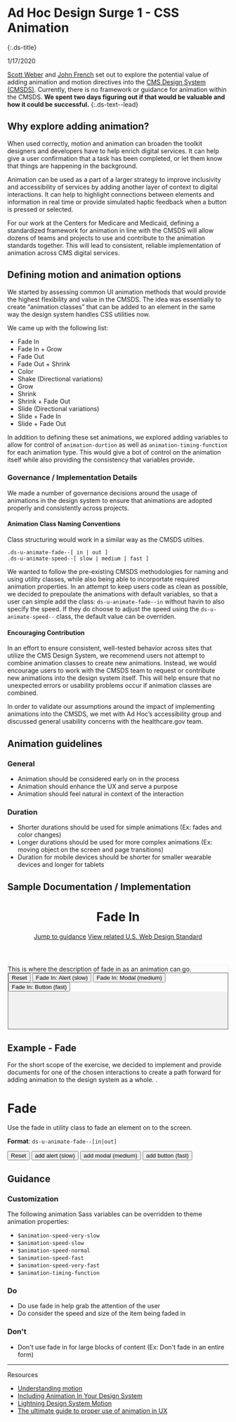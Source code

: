 # Ad Hoc Design Surge 1 - CSS Animation
{:.ds-title}

1/17/2020

[Scott Weber](https://adhocteam.us/our-team/scott-weber/) and [John French](https://adhocteam.us/our-team/john-french/) set out to explore the potential value of adding animation and motion directives into the [CMS Design System (CMSDS)](https://design.cms.gov/). Currently, there is no framework or guidance for animation within the CMSDS. **We spent two days figuring out if that would be valuable and how it could be successful.**
{:.ds-text--lead}

## Why explore adding animation?

When used correctly, motion and animation can broaden the toolkit designers and developers have to help enrich digital services. It can help give a user confirmation that a task has been completed, or let them know that things are happening in the background.

Animation can be used as a part of a larger strategy to improve inclusivity and accessibility of services by adding another layer of context to digital interactions. It can help to highlight connections between elements and information in real time or provide simulated haptic feedback when a button is pressed or selected.

For our work at the Centers for Medicare and Medicaid, defining a standardized framework for animation in line with the CMSDS will allow dozens of teams and projects to use and contribute to the animation standards together. This will lead to consistent, reliable implementation of animation across CMS digital services.

## Defining motion and animation options

We started by assessing common UI animation methods that would provide the highest flexibility and value in the CMSDS. The idea was essentially to create “animation classes” that can be added to an element in the same way the design system handles CSS utilities now.

We came up with the following list: 

* Fade In
* Fade In + Grow
* Fade Out
* Fade Out + Shrink
* Color
* Shake (Directional variations)
* Grow
* Shrink
* Shrink + Fade Out
* Slide (Directional variations)
* Slide + Fade In
* Slide + Fade Out

In addition to defining these set animations, we explored adding variables to allow for control of `animation-durtion` as well as `animation-timing-function` for each animation type. This would give a bot of control on the animation itself while also providing the consistency that variables provide. 

### Governance / Implementation Details

We made a number of governance decisions around the usage of animations in the design system to ensure that animations are adopted properly and consistently across projects. 

#### Animation Class Naming Conventions

Class structuring would work in a similar way as the CMSDS utilties. 

```
.ds-u-animate-fade--[ in | out ]
.ds-u-animate-speed--[ slow | medium | fast ] 
```

We wanted to follow the pre-existing CMSDS methodologies for naming and using utility classes, while also being able to incorportate required animation properties. In an attempt to keep users code as clean as possible, we decided to prepoulate the animations with default variables, so that a user can simple add the class: `ds-u-animate-fade--in` without havin to also specify the speed. If they do choose to adjust the speed using the `ds-u-animate-speed--` class, the default value can be overriden. 

#### Encouraging Contribution

In an effort to ensure consistent, well-tested behavior across sites that utilize the CMS Design System, we recommend users not attempt to combine animation classes to create new animations. Instead, we would encourage users to work with the CMSDS team to request or contribute new animations into the design system itself. This will help ensure that no unexpected errors or usability problems occur if animation classes are combined. 

In order to validate our assumptions around the impact of implementing animations into the CMSDS, we met with Ad Hoc’s accessibility group and discussed general usability concerns with the healthcare.gov team.


##  Animation guidelines

### General

* Animation should be considered early on in the process
* Animation should enhance the UX and serve a purpose
* Animation should feel natural in context of the interaction

### Duration
* Shorter durations should be used for simple animations (Ex: fades and color changes)
* Longer durations should be used for more complex animations (Ex: moving object on the screen and page transitions)
* Duration for mobile devices should be shorter for smaller wearable devices and longer for tablets


## Sample Documentation / Implementation

<header class="ds-u-padding--3 ds-u-sm-padding--6 ds-u-display--block ds-u-fill--gray-lightest">
	<h1 class="ds-display" id="components.alert">Fade In</h1>
	<div class="ds-u-clearfix"></div>
	<div class="ds-u-font-size--small">
		<a class="ds-u-margin-right--2" href="#guidance">Jump to guidance</a>
		<a href="https://standards.usa.gov/components/alerts">View related U.S. Web Design Standard</a>
	</div>
</header>

<div class="ds-u-padding-x--6 ds-u-padding-y--2" style="border: 1px solid #f1f1f1">
	This is where the description of fade in as an animation can go.
	<div class="ds-u-padding--2 ds-u-margin-y--2" style="border: 1px solid #666666">
		<button onclick="reset()" class="ds-c-button ds-c-button--primary">Reset</button>
		<button onclick="newAlert()" class="ds-c-button">Fade In: Alert (slow)</button>
		<button onclick="newModal()" class="ds-c-button">Fade In: Modal (medium)</button>
		<button onclick="newButton()" class="ds-c-button">Fade In: Button (fast)</button>
		<div class="ds-u-margin-y--2" id="add_message" style="min-height: 85px; background: #f1f1f1f1;"></div>
	</div>

</div>

## Example - Fade


For the short scope of the exercise, we decided to implement and provide documents for one of the chosen interactions to create a path forward for adding animation to the design system as a whole. . 

# Fade

Use the fade in utility class to fade an element on to the screen.

**Format**: `ds-u-animate-fade--[in|out]`

<button onclick="reset()" class="ds-c-button">Reset</button>
<button onclick="newAlert()" class="ds-c-button">add alert (slow)</button>
<button onclick="newModal()" class="ds-c-button">add modal (medium)</button>
<button onclick="newButton()" class="ds-c-button">add button (fast)</button>
<div id="add_message"></div>

## Guidance

### Customization
The following animation Sass variables can be overridden to theme animation properties:

* `$animation-speed-very-slow`
* `$animation-speed-slow`
* `$animation-speed-normal`
* `$animation-speed-fast`
* `$animation-speed-very-fast`
* `$animation-timing-function`

### Do
* Do use fade in help grab the attention of the user  
* Do consider the speed and size of the item being faded in 

### Don't 
* Don't use fade in for large blocks of content (Ex: Don't fade in an entire form) 

*****
Resources

* [Understanding motion](https://material.io/design/motion/understanding-motion.html)
* [Including Animation In Your Design System](https://www.smashingmagazine.com/2019/02/animation-design-system/)
* [Lightning Design System Motion](https://archive-1_0_5.lightningdesignsystem.com/design/motion/)
* [The ultimate guide to proper use of animation in UX](https://uxdesign.cc/the-ultimate-guide-to-proper-use-of-animation-in-ux-10bd98614fa9)